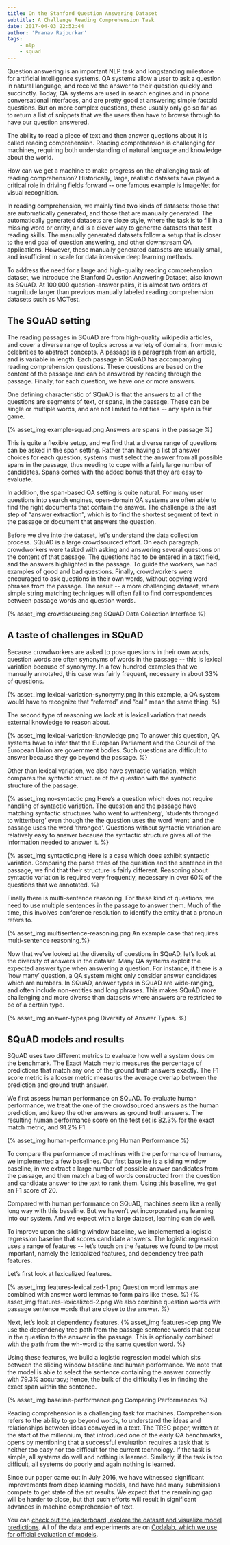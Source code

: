 ```yaml
---
title: On the Stanford Question Answering Dataset
subtitle: A Challenge Reading Comprehension Task
date: 2017-04-03 22:52:44
author: 'Pranav Rajpurkar'
tags:
    - nlp
    - squad
---
```



Question answering is an important NLP task and longstanding milestone for artificial intelligence systems. QA systems allow a user to ask a question in natural language, and receive the answer to their question quickly and succinctly. Today, QA systems are used in search engines and in phone conversational interfaces, and are pretty good at answering simple factoid questions. But on more complex questions, these usually only go so far as to return a list of snippets that we the users then have to browse through to have our question answered.

The ability to read a piece of text and then answer questions about it is called reading comprehension. Reading comprehension is challenging for machines, requiring both understanding of natural language and knowledge about the world.

How can we get a machine to make progress on the challenging task of reading comprehension? Historically, large, realistic datasets have played a critical role in driving fields forward -- one famous example is ImageNet for visual recognition.

In reading comprehension, we mainly find two kinds of datasets: those that are automatically generated, and those that are manually generated. The automatically generated datasets are cloze style, where the task is to fill in a missing word or entity, and is a clever way to generate datasets that test reading skills. The manually generated datasets follow a setup that is closer to the end goal of question answering, and other downstream QA applications. However, these manually generated datasets are usually small, and insufficient in scale for data intensive deep learning methods.

To address the need for a large and high-quality reading comprehension dataset, we introduce the Stanford Question Answering Dataset, also known as SQuAD. At 100,000 question-answer pairs, it is almost two orders of magnitude larger than previous manually labeled reading comprehension datasets such as MCTest.

## The SQuAD setting
The reading passages in SQuAD are from high-quality wikipedia articles, and cover a diverse range of topics across a variety of domains, from music celebrities to abstract concepts. A passage is a paragraph from an article, and is variable in length. Each passage in SQuAD has accompanying reading comprehension questions. These questions are based on the content of the passage and can be answered by reading through the passage. Finally, for each question, we have one or more answers.

One defining characteristic of SQuAD is that the answers to all of the questions are
segments of text, or spans, in the passage. These can be single or multiple words, and are not limited to entities -- any span is fair game.

{% asset_img example-squad.png Answers are spans in the passage %}

This is quite a flexible setup, and we find that a diverse range of questions can be asked in the span setting. Rather than having a list of answer choices for each question, systems must select the answer from all possible spans in the passage, thus needing to cope with a fairly large number of candidates. Spans comes with the added bonus that they are easy to evaluate.

In addition, the span-based QA setting is quite natural. For many user questions into search engines, open-domain QA systems are often able to find the right documents that contain the answer. The challenge is the last step of “answer extraction”, which is to find the shortest segment of text in the passage or document that answers the question.

Before we dive into the dataset, let's understand the data collection process. SQuAD is a large crowdsourced effort. On each paragraph, crowdworkers were tasked with asking and answering several questions on the content of that passage. The questions had to be entered in a text field, and the answers highlighted in the passage. To guide the workers, we had examples of good and bad questions. Finally, crowdworkers were encouraged to ask questions in their own words, without copying word phrases from the passage. The result -- a more challenging dataset, where simple string matching techniques will often fail to find correspondences between passage words and question words.

{% asset_img crowdsourcing.png SQuAD Data Collection Interface %}

## A taste of challenges in SQuAD

Because crowdworkers are asked to pose questions in their own words, question words are often synonyms of words in the passage -- this is lexical variation because of synonymy. In a few hundred examples that we manually annotated, this case was fairly frequent, necessary in about 33% of questions.

{% asset_img lexical-variation-synonymy.png In this example, a QA system would have to recognize that “referred” and “call” mean the same thing. %}

The second type of reasoning we look at is lexical variation that needs external knowledge to reason about.

{% asset_img lexical-variation-knowledge.png To answer this question, QA systems have to infer that the European Parliament and the Council of the European Union are government bodies. Such questions are difficult to answer because they go beyond the passage. %}

Other than lexical variation, we also have syntactic variation, which compares the syntactic structure of the question with the syntactic structure of the passage.

{% asset_img no-syntactic.png Here’s a question which does not require handling of syntactic variation. The question and the passage have matching syntactic structures ‘who went to wittenberg’, ‘students thronged to wittenberg’ even though the the question uses the word ‘went’ and the passage uses the word ‘thronged’. Questions without syntactic variation are relatively easy to answer because the syntactic structure gives all of the information needed to answer it. %}

{% asset_img syntactic.png Here is a case which does exhibit syntactic variation. Comparing the parse trees of the question and the sentence in the passage, we find that their structure is fairly different. Reasoning about syntactic variation is required very frequently, necessary in over 60% of the questions that we annotated. %}

Finally there is multi-sentence reasoning. For these kind of questions, we need to use multiple sentences in the passage to answer them. Much of the time, this involves conference resolution to identify the entity that a pronoun refers to.

{% asset_img multisentence-reasoning.png An example case that requires multi-sentence reasoning.%}

Now that we’ve looked at the diversity of questions in SQuAD, let’s look at the diversity of answers in the dataset. Many QA systems exploit the expected answer type when answering a question. For instance, if there is a ‘how many’ question, a QA system might only consider answer candidates which are numbers. In SQuAD, answer types in SQuAD are wide-ranging, and often include non-entities and long phrases. This makes SQuAD more challenging and more diverse than datasets where answers are restricted to be of a certain type.

{% asset_img answer-types.png Diversity of Answer Types. %}

## SQuAD models and results

SQuAD uses two different metrics to evaluate how well a system does on the benchmark. The Exact Match metric measures the percentage of predictions that match any one of the ground truth answers exactly. The F1 score metric is a looser metric measures the average overlap between the prediction and ground truth answer.

We first assess human performance on SQuAD. To evaluate human performance, we treat the one of the crowdsourced answers as the human prediction, and keep the other answers as ground truth answers. The resulting human performance score on the test set is 82.3% for the exact match metric, and 91.2% F1.

{% asset_img human-performance.png Human Performance %}

To compare the performance of machines with the performance of humans, we implemented a few baselines. Our first baseline is a sliding window baseline, in we extract a large number of possible answer candidates from the passage, and then match a bag of words constructed from the question and candidate answer to the text to rank them. Using this baseline, we get an F1 score of 20.

Compared with human performance on SQuAD, machines seem like a really long way with this baseline. But we haven’t yet incorporated any learning into our system. And we expect with a large dataset, learning can do well.

To improve upon the sliding window baseline, we implemented a logistic regression baseline that scores candidate answers. The logistic regression uses a range of features -- let’s touch on the features we found to be most important, namely the lexicalized features, and dependency tree path features.

Let’s first look at lexicalized features.

{% asset_img features-lexicalized-1.png Question word lemmas are combined with answer word lemmas to form pairs like these. %}
{% asset_img features-lexicalized-2.png We also combine question words with passage sentence words that are close to the answer. %}

Next, let’s look at dependency features.
{% asset_img features-dep.png We use the dependency tree path from the passage sentence words that occur in the question to the answer in the passage. This is optionally combined with the path from the wh-word to the same question word. %}

Using these features, we build a logistic regression model which sits between the sliding window baseline and human performance. We note that the model is able to select the sentence containing the answer correctly with 79.3% accuracy; hence, the bulk of the difficulty lies in finding the exact span within the sentence.

{% asset_img baseline-performance.png Comparing Performances %}

Reading comprehension is a challenging task for machines. Comprehension refers to the ability to go beyond words, to understand the ideas and relationships between ideas conveyed in a text. The TREC paper, written at the start of the millennium, that introduced one of the early QA benchmarks, opens by mentioning that a successful evaluation requires a task that is neither too easy nor too difficult for the current technology. If the task is simple, all systems do well and nothing is learned. Similarly, if the task is too difficult, all systems do poorly and again nothing is learned.

Since our paper came out in July 2016, we have witnessed significant improvements from deep learning models, and have had many submissions compete to get state of the art results. We expect that the remaining gap will be harder to close, but that such efforts will result in significant advances in machine comprehension of text.

You can [check out the leaderboard, explore the dataset and visualize model predictions](https://stanford-qa.com). All of the data and experiments are on [Codalab, which we use for official evaluation of models](https://worksheets.codalab.org/worksheets/0x62eefc3e64e04430a1a24785a9293fff/).